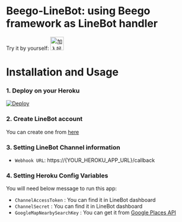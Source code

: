 # Beego-LineBot: using Beego framework as LineBot handler
Try it by yourself:
<a href="http://qr-official.line.me/M/93By7CZ7co.png" target="_blank"><img height="36" border="0" alt="加入好友" src="https://scdn.line-apps.com/n/line_add_friends/btn/zh-Hant.png"></a>

# Installation and Usage
### 1. Deploy on your Heroku
<a href="https://heroku.com/deploy">
  <img src="https://www.herokucdn.com/deploy/button.svg" alt="Deploy">
</a>

### 2. Create LineBot account
You can create one from [here](https://business.line.me/zh-hant/)


### 3. Setting LineBot Channel information
- `Webhook URL`: https://{YOUR_HEROKU_APP_URL}/callback

### 4. Setting Heroku Config Variables
You will need below message to run this app:
- `ChannelAccessToken` : You can find it in LineBot dashboard
- `ChannelSecret` : You can find it in LineBot dashboard
- `GoogleMapNearbySearchKey` : You can get it from [Google Places API](https://developers.google.com/places/)
